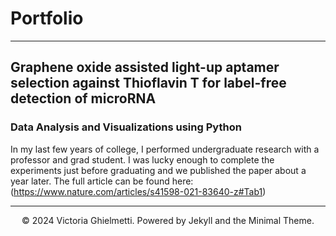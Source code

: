 # Portfolio
---
## Graphene oxide assisted light-up aptamer selection against Thioflavin T for label-free detection of microRNA

### Data Analysis and Visualizations using Python
In my last few years of college, I performed undergraduate research with a professor and grad student. I was lucky enough to complete the experiments just before graduating and we published the paper about a year later. The full article can be found here: (https://www.nature.com/articles/s41598-021-83640-z#Tab1)



---
<center>© 2024 Victoria Ghielmetti. Powered by Jekyll and the Minimal Theme.</center>
